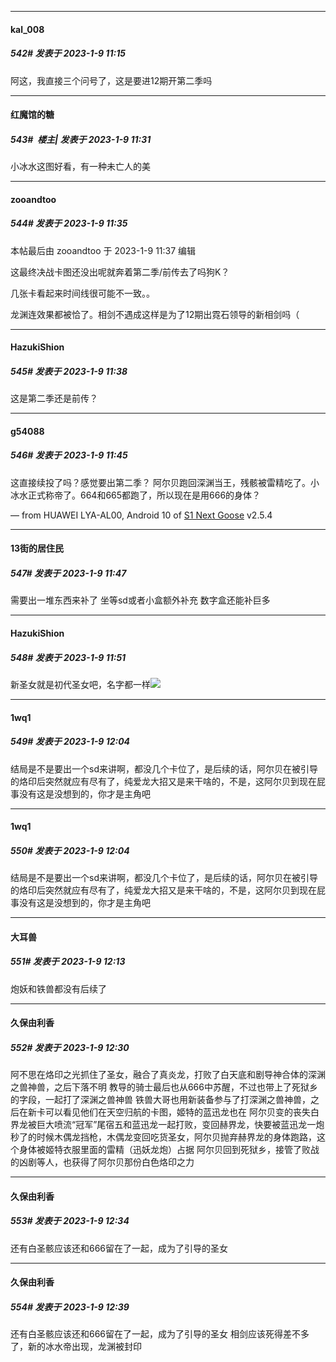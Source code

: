 

*****

####  kal_008  
##### 542#       发表于 2023-1-9 11:15

阿这，我直接三个问号了，这是要进12期开第二季吗



*****

####  红魔馆的糖  
##### 543#         楼主| 发表于 2023-1-9 11:31

小冰水这图好看，有一种未亡人的美



*****

####  zooandtoo  
##### 544#       发表于 2023-1-9 11:35

 本帖最后由 zooandtoo 于 2023-1-9 11:37 编辑 

这最终决战卡图还没出呢就奔着第二季/前传去了吗狗K？

几张卡看起来时间线很可能不一致。。

龙渊连效果都被恰了。相剑不遇成这样是为了12期出霓石领导的新相剑吗（

*****

####  HazukiShion  
##### 545#       发表于 2023-1-9 11:38

这是第二季还是前传？



*****

####  g54088  
##### 546#       发表于 2023-1-9 11:45

这直接续投了吗？感觉要出第二季？
阿尔贝跑回深渊当王，残骸被雷精吃了。小冰水正式称帝了。664和665都跑了，所以现在是用666的身体？

— from HUAWEI LYA-AL00, Android 10 of [S1 Next Goose](https://pan.baidu.com/s/1mi43uRm) v2.5.4

*****

####  13街的居住民  
##### 547#       发表于 2023-1-9 11:47

需要出一堆东西来补了 坐等sd或者小盒额外补充 数字盒还能补巨多

*****

####  HazukiShion  
##### 548#       发表于 2023-1-9 11:51

新圣女就是初代圣女吧，名字都一样<img src="https://static.saraba1st.com/image/smiley/face2017/009.gif" referrerpolicy="no-referrer">



*****

####  1wq1  
##### 549#       发表于 2023-1-9 12:04

结局是不是要出一个sd来讲啊，都没几个卡位了，是后续的话，阿尔贝在被引导的烙印后突然就应有尽有了，纯爱龙大招又是来干啥的，不是，这阿尔贝到现在屁事没有这是没想到的，你才是主角吧

*****

####  1wq1  
##### 550#       发表于 2023-1-9 12:04

结局是不是要出一个sd来讲啊，都没几个卡位了，是后续的话，阿尔贝在被引导的烙印后突然就应有尽有了，纯爱龙大招又是来干啥的，不是，这阿尔贝到现在屁事没有这是没想到的，你才是主角吧



*****

####  大耳兽  
##### 551#       发表于 2023-1-9 12:13

炮妖和铁兽都没有后续了



*****

####  久保由利香  
##### 552#       发表于 2023-1-9 12:30

阿不思在烙印之光抓住了圣女，融合了真炎龙，打败了白天底和剧导神合体的深渊之兽神兽，之后下落不明
教导的骑士最后也从666中苏醒，不过也带上了死狱乡的字段，一起打了深渊之兽神兽
铁兽大哥也用新装备参与了打深渊之兽神兽，之后在新卡可以看见他们在天空归航的卡图，姬特的蓝迅龙也在
阿尔贝变的丧失白界龙被巨大喷流“冠军”尾宿五和蓝迅龙一起打败，变回赫界龙，快要被蓝迅龙一炮秒了的时候木偶龙挡枪，木偶龙变回吃货圣女，阿尔贝抛弃赫界龙的身体跑路，这个身体被姬特衣服里面的雷精（迅妖龙炮）占据
阿尔贝回到死狱乡，接管了败战的凶剧等人，也获得了阿尔贝那份白色烙印之力



*****

####  久保由利香  
##### 553#       发表于 2023-1-9 12:34

还有白圣骸应该还和666留在了一起，成为了引导的圣女

*****

####  久保由利香  
##### 554#       发表于 2023-1-9 12:39

还有白圣骸应该还和666留在了一起，成为了引导的圣女
相剑应该死得差不多了，新的冰水帝出现，龙渊被封印

